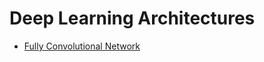 # Deep Learning Architectures

- [Fully Convolutional Network](https://github.com/initiativealmendra/DL-architectures/blob/master/FCN.py)